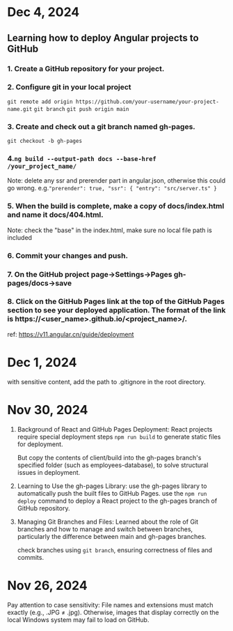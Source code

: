 # Dec 4, 2024

## Learning how to deploy Angular projects to GitHub

### 1. Create a GitHub repository for your project.

### 2. Configure git in your local project

`git remote add origin https://github.com/your-username/your-project-name.git`
`git branch`
`git push origin main`

### 3. Create and check out a git branch named gh-pages.

`git checkout -b gh-pages`

### 4.`ng build --output-path docs --base-href /your_project_name/`

Note: delete any ssr and prerender part in angular.json, otherwise this could go wrong.
e.g.`"prerender": true,
      "ssr": {
         "entry": "src/server.ts"
      }`

### 5. When the build is complete, make a copy of docs/index.html and name it docs/404.html.

Note: check the "base" in the index.html, make sure no local file path is included

### 6. Commit your changes and push.

### 7. On the GitHub project page->Settings->Pages gh-pages/docs->save

### 8. Click on the GitHub Pages link at the top of the GitHub Pages section to see your deployed application. The format of the link is https://<user_name>.github.io/<project_name>/.

ref: https://v11.angular.cn/guide/deployment

# Dec 1, 2024

with sensitive content, add the path to .gitignore in the root directory.

# Nov 30, 2024

1. Background of React and GitHub Pages Deployment:
   React projects require special deployment steps
   `npm run build` to generate static files for deployment.

   But copy the contents of client/build into the gh-pages branch's specified folder (such as employees-database), to solve structural issues in deployment.

2. Learning to Use the gh-pages Library:
   use the gh-pages library to automatically push the built files to GitHub Pages.
   use the `npm run deploy` command to deploy a React project to the gh-pages branch of GitHub repository.

3. Managing Git Branches and Files:
   Learned about the role of Git branches and how to manage and switch between branches, particularly the difference between main and gh-pages branches.

   check branches using `git branch`, ensuring correctness of files and commits.

# Nov 26, 2024

Pay attention to case sensitivity: File names and extensions must match exactly (e.g., .JPG ≠ .jpg). Otherwise, images that display correctly on the local Windows system may fail to load on GitHub.

